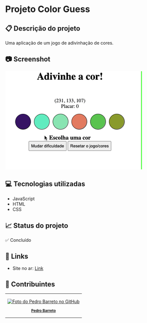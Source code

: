# Projeto Color Guess

## 📋 Descrição do projeto
Uma aplicação de um jogo de adivinhação de cores.

## 📷 Screenshot
![Screenshot](./Screenshot.gif)

## 💻 Tecnologias utilizadas
- JavaScript
- HTML
- CSS

## 📈 Status do projeto
✅ Concluído

## 🚀 Links
- Site no ar: [Link](https://dogl4.github.io/color-guess/index.html)

## :busts_in_silhouette: Contribuintes
<table>

<tr  style="width:120px">

<td  align="center">

<a  target=”_blank”  href="https://github.com/Dogl4">

<img  src="https://avatars.githubusercontent.com/u/85720722?s=400&u=c260de98c1eee20df67d72857c3bcc8682fed68a&v=4"  width="100px;"  alt="Foto do Pedro Barreto no GitHub"/><br>

<sub>

<b>Pedro Barreto</b>

</sub>

</a>

</td>

</tr>

</table>
